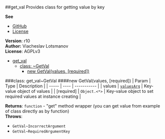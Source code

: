 <a name="module_get_val"></a>
##get_val
Provides class for getting value by key

**See**

- [GitHub](https://github.com/unclechu/js-useful-umd-modules/)
- [License](https://github.com/unclechu/js-useful-umd-modules/blob/master/AGPLv3-LICENSE)

**Version**: r10  
**Author:** Viacheslav Lotsmanov  
**License**: AGPLv3  

* [get_val](#module_get_val)
  * [class: ~GetVal](#module_get_val..GetVal)
    * [new GetVal(values, [required])](#new_module_get_val..GetVal_new)

<a name="module_get_val..GetVal"></a>
###class: get_val~GetVal
<a name="new_module_get_val..GetVal_new"></a>
####new GetVal(values, [required])
| Param | Type | Description |
| ----- | ---- | ----------- |
| values | <code>[valuesArg](#GetVal..valuesArg)</code> | Key-value object of values |
| \[required\] | <code>Object.&lt;\*&gt;</code> | Key-value object to set required values at instance creating |

**Returns**: <code>function</code> - "get" method wrapper (you can get value from example of class directly as by function)  
**Throws**:

- <code>GetVal~IncorrectArgument</code> 
- <code>GetVal~RequiredArgumentKey</code> 

